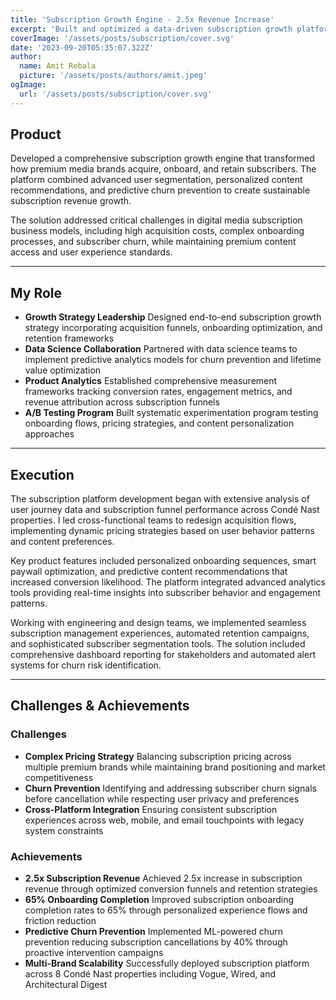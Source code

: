 ```yaml
---
title: 'Subscription Growth Engine - 2.5x Revenue Increase'
excerpt: 'Built and optimized a data-driven subscription growth platform that achieved 2.5x subscription revenue increase through personalized onboarding experiences, predictive analytics, and strategic retention initiatives across premium media properties.'
coverImage: '/assets/posts/subscription/cover.svg'
date: '2023-09-20T05:35:07.322Z'
author:
  name: Amit Rebala
  picture: '/assets/posts/authors/amit.jpeg'
ogImage:
  url: '/assets/posts/subscription/cover.svg'
---
```


## Product

Developed a comprehensive subscription growth engine that transformed how premium media brands acquire, onboard, and retain subscribers. The platform combined advanced user segmentation, personalized content recommendations, and predictive churn prevention to create sustainable subscription revenue growth.

The solution addressed critical challenges in digital media subscription business models, including high acquisition costs, complex onboarding processes, and subscriber churn, while maintaining premium content access and user experience standards.

---
 
## My Role
* **Growth Strategy Leadership** Designed end-to-end subscription growth strategy incorporating acquisition funnels, onboarding optimization, and retention frameworks
* **Data Science Collaboration** Partnered with data science teams to implement predictive analytics models for churn prevention and lifetime value optimization
* **Product Analytics** Established comprehensive measurement frameworks tracking conversion rates, engagement metrics, and revenue attribution across subscription funnels
* **A/B Testing Program** Built systematic experimentation program testing onboarding flows, pricing strategies, and content personalization approaches

---

## Execution

The subscription platform development began with extensive analysis of user journey data and subscription funnel performance across Condé Nast properties. I led cross-functional teams to redesign acquisition flows, implementing dynamic pricing strategies based on user behavior patterns and content preferences.

Key product features included personalized onboarding sequences, smart paywall optimization, and predictive content recommendations that increased conversion likelihood. The platform integrated advanced analytics tools providing real-time insights into subscriber behavior and engagement patterns.

Working with engineering and design teams, we implemented seamless subscription management experiences, automated retention campaigns, and sophisticated subscriber segmentation tools. The solution included comprehensive dashboard reporting for stakeholders and automated alert systems for churn risk identification.

---

## Challenges & Achievements

### Challenges
* **Complex Pricing Strategy** Balancing subscription pricing across multiple premium brands while maintaining brand positioning and market competitiveness
* **Churn Prevention** Identifying and addressing subscriber churn signals before cancellation while respecting user privacy and preferences
* **Cross-Platform Integration** Ensuring consistent subscription experiences across web, mobile, and email touchpoints with legacy system constraints

### Achievements
* **2.5x Subscription Revenue** Achieved 2.5x increase in subscription revenue through optimized conversion funnels and retention strategies
* **65% Onboarding Completion** Improved subscription onboarding completion rates to 65% through personalized experience flows and friction reduction
* **Predictive Churn Prevention** Implemented ML-powered churn prevention reducing subscription cancellations by 40% through proactive intervention campaigns
* **Multi-Brand Scalability** Successfully deployed subscription platform across 8 Condé Nast properties including Vogue, Wired, and Architectural Digest